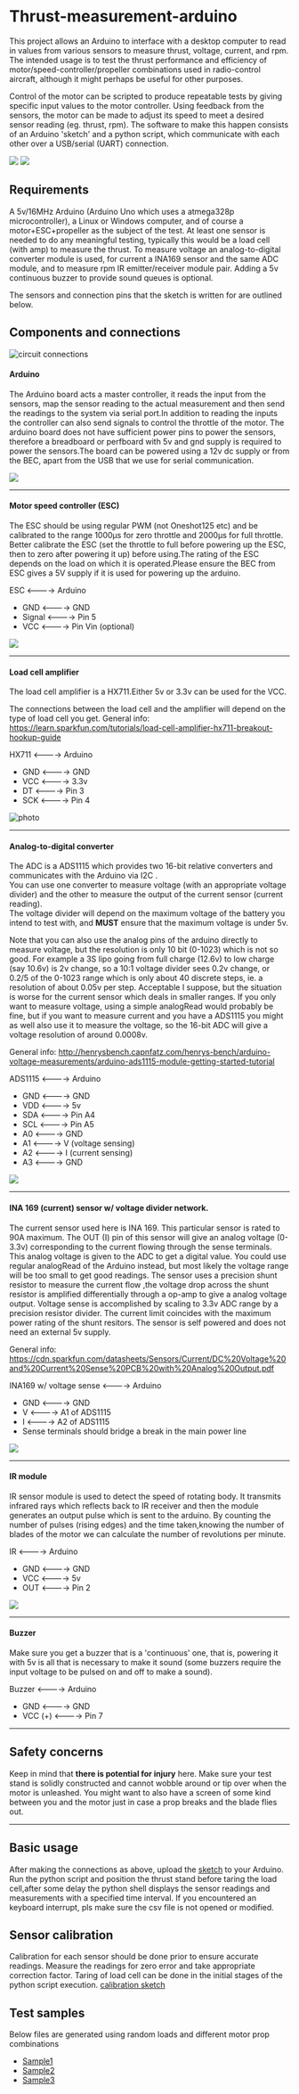 # Thrust-measurement-arduino

This project allows an Arduino to interface with a desktop computer to read in values from various sensors to measure thrust, voltage, current, and rpm. The intended usage is to test the thrust performance and efficiency of motor/speed-controller/propeller combinations used in radio-control aircraft, although it might perhaps be useful for other purposes.

Control of the motor can be scripted to produce repeatable tests by giving specific input values to the motor controller. Using feedback from the sensors, the motor can be made to adjust its speed to meet a desired sensor reading (eg. thrust, rpm). The software to make this happen consists of an Arduino 'sketch' and a python script, which communicate with each other over a USB/serial (UART) connection. 

![](IMG_20200309_101448)
![](IMG_20200309_101503)

## Requirements

A 5v/16MHz Arduino (Arduino Uno which uses a atmega328p microcontroller), a Linux or Windows computer, and of course a motor+ESC+propeller as the subject of the test. At least one sensor is needed to do any meaningful testing, typically this would be a load cell (with amp) to measure the thrust. To measure voltage an analog-to-digital converter module is used, for current a INA169 sensor and the same ADC module, and to measure rpm IR emitter/receiver module pair. Adding a 5v continuous buzzer to provide sound queues is optional.

The sensors and connection pins that the sketch is written for are outlined below. 

## Components and connections

![circuit connections](Circuit%20diagram.png)
#### Arduino

The Arduino board acts a master controller, it reads the input from the sensors, map the sensor reading to the actual measurement and then send the readings to the system via serial port.In addition to reading the inputs the controller can also send signals to control the throttle of the motor.
The arduino board does not have sufficient power pins to power the sensors, therefore a breadboard or perfboard with 5v and gnd supply is required to power the sensors.The board can be powered using a 12v dc supply or from the BEC, apart from the USB that we use for serial communication.

![](https://store-cdn.arduino.cc/usa/catalog/product/cache/1/image/520x330/604a3538c15e081937dbfbd20aa60aad/a/0/a000066_featured_5.jpg)

---
#### Motor speed controller (ESC)
The ESC should be using regular PWM (not Oneshot125 etc) and be calibrated to the range 1000μs for zero throttle and 2000μs for full throttle. Better calibrate the ESC (set the throttle to full before powering up the ESC, then to zero after powering it up) before using.The rating of the ESC depends on the load on which it is operated.Please ensure the BEC from ESC gives a 5V supply if it is used for powering up the arduino.  
  
ESC <----> Arduino
- GND     <----> GND
- Signal     <----> Pin 5
- VCC     <----> Pin Vin (optional)

![](https://cdn-global-hk.hobbyking.com/media/catalog/product/cache/1/image/660x415/17f82f742ffe127f42dca9de82fb58b1/3/7/37947.jpg)

---
#### Load cell amplifier
The load cell amplifier is a HX711.Either 5v or 3.3v can be used for the VCC.  

The connections between the load cell and the amplifier will depend on the type of load cell you get.
General info: https://learn.sparkfun.com/tutorials/load-cell-amplifier-hx711-breakout-hookup-guide  

HX711 <----> Arduino
- GND    <---->      GND
- VCC    <---->      3.3v
- DT     <---->      Pin 3
- SCK    <---->      Pin 4

![photo](https://duino4projects.com/wp-content/uploads/2017/03/HX711-weight-sensor-module.jpg)


---
#### Analog-to-digital converter
The ADC is a ADS1115 which provides two 16-bit relative converters and communicates with the Arduino via I2C .  
You can use one converter to measure voltage (with an appropriate voltage divider) and the other to measure the output of the current sensor (current reading).  
The voltage divider will depend on the maximum voltage of the battery you intend to test with, and **MUST** ensure that the maximum voltage is under 5v. 

  
Note that you can also use the analog pins of the arduino directly to measure voltage, but the resolution is only 10 bit (0-1023) which is not so good. For example a 3S lipo going from full charge (12.6v) to low charge (say 10.6v) is 2v change, so a 10:1 voltage divider sees 0.2v change, or 0.2/5 of the 0-1023 range which is only about 40 discrete steps, ie. a resolution of about 0.05v per step. Acceptable I suppose, but the situation is worse for the current sensor which deals in smaller ranges. If you only want to measure voltage, using a simple analogRead would probably be fine, but if you want to measure current and you have a ADS1115 you might as well also use it to measure the voltage, so the 16-bit ADC will give a voltage resolution of around 0.0008v.

General info: http://henrysbench.capnfatz.com/henrys-bench/arduino-voltage-measurements/arduino-ads1115-module-getting-started-tutorial

ADS1115 <----> Arduino
- GND     <---->       GND
- VDD     <---->       5v
- SDA     <---->       Pin A4
- SCL     <---->       Pin A5
- A0      <---->       GND
- A1     <---->        V (voltage sensing)
- A2     <---->        I (current sensing)
- A3     <---->        GND

![](https://external-content.duckduckgo.com/iu/?u=http%3A%2F%2Fthecodeprogram.com%2Fimg%2Fcontents%2F2019%2F11%2Fads1115.jpg&f=1&nofb=1)

---
#### INA 169 (current) sensor w/ voltage divider network.
The current sensor used here is INA 169. 
This particular sensor is rated to 90A maximum. The OUT (I) pin of this sensor will give an analog voltage (0-3.3v) corresponding to the current flowing through the sense terminals. This analog voltage is given to the ADC to get a digital value. You could use regular analogRead of the Arduino instead, but most likely the voltage range will be too small to get good readings.
The sensor uses a precision shunt resistor to measure the current flow ,the voltage drop across the shunt resistor is amplified differentially through a op-amp to give a analog voltage output.
Voltage sense is accomplished by scaling to 3.3v ADC range by a precision resistor divider.
The current limit coincides with the maximum power rating of the shunt resitors.
The sensor is self powered and does not need an external 5v supply.

General info: https://cdn.sparkfun.com/datasheets/Sensors/Current/DC%20Voltage%20and%20Current%20Sense%20PCB%20with%20Analog%20Output.pdf

INA169 w/ voltage sense <----> Arduino
- GND     <---->      GND
- V       <---->      A1 of ADS1115
- I       <---->      A2 of ADS1115 
- Sense terminals should bridge a break in the main power line

![](http://rctimer.com/images/goods/20160530/e81d88bd0367b48a.jpg)

---
#### IR module
IR sensor module is used to detect the speed of rotating body. It transmits infrared rays which reflects back to IR receiver and then the module generates an output pulse which is sent to the arduino.
By counting the number of pulses (rising edges) and the time taken,knowing the number of blades of the motor we can calculate the number of revolutions per minute.

IR <----> Arduino
- GND       <---->   GND
- VCC       <---->   5v
- OUT       <---->   Pin 2 

![](https://aws.robu.in/wp-content/uploads/2016/01/61SOZwskhnL._SY355_.jpg)

--- 
#### Buzzer
Make sure you get a buzzer that is a 'continuous' one, that is, powering it with 5v is all that is necessary to make it sound (some buzzers require the input voltage to be pulsed on and off to make a sound).  

Buzzer <----> Arduino
- GND    <---->      GND
- VCC (+)    <---->      Pin 7

--- 

## Safety concerns
Keep in mind that **there is potential for injury** here. 
Make sure your test stand is solidly constructed and cannot wobble around or tip over when the motor is unleashed. You might want to also have a screen of some kind between you and the motor just in case a prop breaks and the blade flies out.

---

## Basic usage

After making the connections as above, upload the [sketch](rpm_thrust.ino) to your Arduino.  
Run the python script and  position the thrust stand before taring the load cell,after some delay the python shell displays the sensor readings and measurements with a specified time interval.
If you encountered an keyboard interrupt, pls make sure the csv file is not opened or modified.


## Sensor calibration
Calibration for each sensor should be done prior to ensure accurate readings. Measure the readings for zero error and take appropriate correction factor.
Taring of load cell can be done in the initial stages of the python script execution.
[calibration sketch](thrust_measurement_calibration/thrust_measurement_calibration.ino)


## Test samples

Below files are generated using random loads and different motor prop combinations
- [Sample1](thrust%20setup%2027_02_2020%20test1_avioncs_2830kv_1045.csv)
- [Sample2](thrust%20setup%2027_02_2020%20test2_avioncs_2830kv_1045.csv)
- [Sample3](thrust%20setup%2027_02_2020%20test3_avioncs_2830kv_1105.csv)
